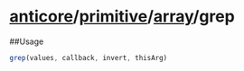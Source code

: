 # [anticore](../../../../../#reference)/[primitive](../../#reference)/[array](../#reference)/<a name="reference">grep</a>

##Usage

```js
grep(values, callback, invert, thisArg)
```